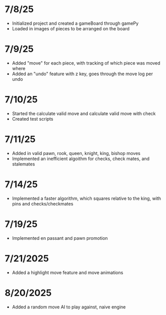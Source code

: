 # 7/8/25

- Initialized project and created a gameBoard through gamePy
- Loaded in images of pieces to be arranged on the board

# 7/9/25

- Added "move" for each piece, with tracking of which piece was moved where
- Added an "undo" feature with z key, goes through the move log per undo

# 7/10/25

- Started the calculate valid move and calculate valid move with check
- Created test scripts

# 7/11/25

- Added in valid pawn, rook, queen, knight, king, bishop moves
- Implemented an inefficient algoithm for checks, check mates, and stalemates

# 7/14/25

- Implemented a faster algorithm, which squares relative to the king, with
  pins and checks/checkmates

# 7/19/25

- Implemented en passant and pawn promotion

# 7/21/2025

- Added a highlight move feature and move animations

# 8/20/2025

- Added a random move AI to play against, naive engine
